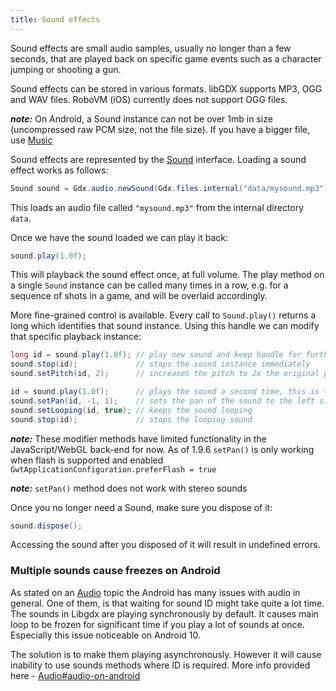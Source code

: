 ```yaml
---
title: Sound effects
---
```

Sound effects are small audio samples, usually no longer than a few seconds, that are played back on specific game events such as a character jumping or shooting a gun.

Sound effects can be stored in various formats. libGDX supports MP3, OGG and WAV files.
RoboVM (iOS) currently does not support OGG files.

***note:*** On Android, a Sound instance can not be over 1mb in size (uncompressed raw PCM size, not the file size). If you have a bigger file, use  [Music](/wiki/audio/streaming-music)

Sound effects are represented by the [Sound](http://libgdx.badlogicgames.com/nightlies/docs/api/com/badlogic/gdx/audio/Sound.html) interface. Loading a sound effect works as follows:

```java
Sound sound = Gdx.audio.newSound(Gdx.files.internal("data/mysound.mp3"));
```

This loads an audio file called `"mysound.mp3"` from the internal directory `data`.

Once we have the sound loaded we can play it back:

```java
sound.play(1.0f);
```

This will playback the sound effect once, at full volume. The play method on a single `Sound` instance can be called many times in a row, e.g. for a sequence of shots in a game, and will be overlaid accordingly.

More fine-grained control is available. Every call to `Sound.play()` returns a long which identifies that sound instance. Using this handle we can modify that specific playback instance:

```java
long id = sound.play(1.0f); // play new sound and keep handle for further manipulation
sound.stop(id);             // stops the sound instance immediately
sound.setPitch(id, 2);      // increases the pitch to 2x the original pitch

id = sound.play(1.0f);      // plays the sound a second time, this is treated as a different instance
sound.setPan(id, -1, 1);    // sets the pan of the sound to the left side at full volume
sound.setLooping(id, true); // keeps the sound looping
sound.stop(id);             // stops the looping sound 
```

***note:*** These modifier methods have limited functionality in the JavaScript/WebGL back-end for now. As of 1.9.6 `setPan()` is only working when flash is supported and enabled `GwtApplicationConfiguration.preferFlash = true`

***note:*** `setPan()` method does not work with stereo sounds

Once you no longer need a Sound, make sure you dispose of it:

```java
sound.dispose();
```

Accessing the sound after you disposed of it will result in undefined errors.

### Multiple sounds cause freezes on Android
As stated on an [Audio](/wiki/audio/audio) topic the Android has many issues with audio in general. One of them, is that waiting for sound ID might take quite a lot time.  The sounds in Libgdx are playing synchronously by default. It causes main loop to be frozen for significant time if you play a lot of sounds at once. Especially this issue noticeable on Android 10.

The solution is to make them playing asynchronously. However it will cause inability to use sounds methods where ID is required. More info provided here - [Audio#audio-on-android](/wiki/audio/audio#audio-on-android)
